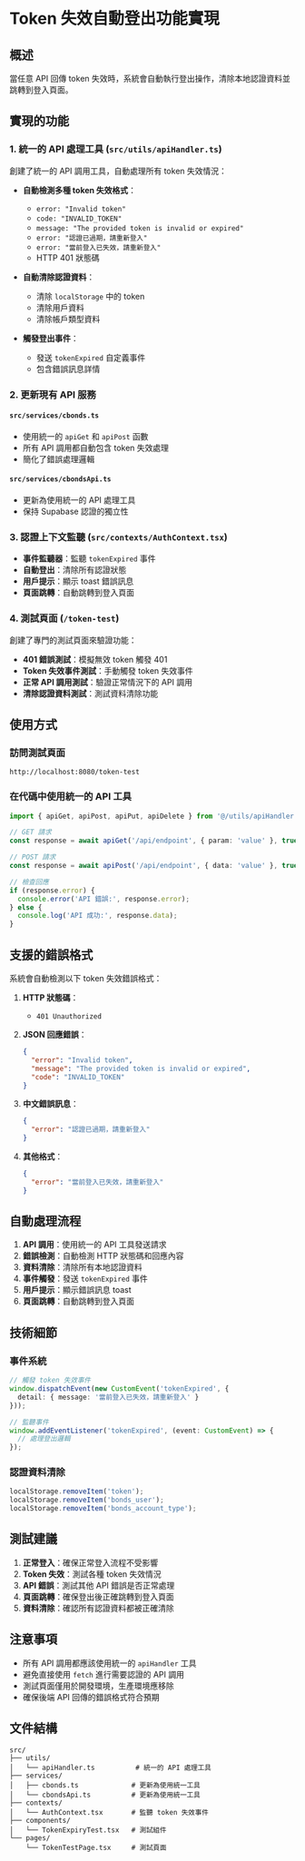 # Token 失效自動登出功能實現

## 概述

當任意 API 回傳 token 失效時，系統會自動執行登出操作，清除本地認證資料並跳轉到登入頁面。

## 實現的功能

### 1. 統一的 API 處理工具 (`src/utils/apiHandler.ts`)

創建了統一的 API 調用工具，自動處理所有 token 失效情況：

- **自動檢測多種 token 失效格式**：
  - `error: "Invalid token"`
  - `code: "INVALID_TOKEN"`
  - `message: "The provided token is invalid or expired"`
  - `error: "認證已過期，請重新登入"`
  - `error: "當前登入已失效，請重新登入"`
  - HTTP 401 狀態碼

- **自動清除認證資料**：
  - 清除 `localStorage` 中的 token
  - 清除用戶資料
  - 清除帳戶類型資料

- **觸發登出事件**：
  - 發送 `tokenExpired` 自定義事件
  - 包含錯誤訊息詳情

### 2. 更新現有 API 服務

#### `src/services/cbonds.ts`
- 使用統一的 `apiGet` 和 `apiPost` 函數
- 所有 API 調用都自動包含 token 失效處理
- 簡化了錯誤處理邏輯

#### `src/services/cbondsApi.ts`
- 更新為使用統一的 API 處理工具
- 保持 Supabase 認證的獨立性

### 3. 認證上下文監聽 (`src/contexts/AuthContext.tsx`)

- **事件監聽器**：監聽 `tokenExpired` 事件
- **自動登出**：清除所有認證狀態
- **用戶提示**：顯示 toast 錯誤訊息
- **頁面跳轉**：自動跳轉到登入頁面

### 4. 測試頁面 (`/token-test`)

創建了專門的測試頁面來驗證功能：

- **401 錯誤測試**：模擬無效 token 觸發 401
- **Token 失效事件測試**：手動觸發 token 失效事件
- **正常 API 調用測試**：驗證正常情況下的 API 調用
- **清除認證資料測試**：測試資料清除功能

## 使用方式

### 訪問測試頁面
```
http://localhost:8080/token-test
```

### 在代碼中使用統一的 API 工具

```typescript
import { apiGet, apiPost, apiPut, apiDelete } from '@/utils/apiHandler';

// GET 請求
const response = await apiGet('/api/endpoint', { param: 'value' }, true);

// POST 請求
const response = await apiPost('/api/endpoint', { data: 'value' }, true);

// 檢查回應
if (response.error) {
  console.error('API 錯誤:', response.error);
} else {
  console.log('API 成功:', response.data);
}
```

## 支援的錯誤格式

系統會自動檢測以下 token 失效錯誤格式：

1. **HTTP 狀態碼**：
   - `401 Unauthorized`

2. **JSON 回應錯誤**：
   ```json
   {
     "error": "Invalid token",
     "message": "The provided token is invalid or expired",
     "code": "INVALID_TOKEN"
   }
   ```

3. **中文錯誤訊息**：
   ```json
   {
     "error": "認證已過期，請重新登入"
   }
   ```

4. **其他格式**：
   ```json
   {
     "error": "當前登入已失效，請重新登入"
   }
   ```

## 自動處理流程

1. **API 調用**：使用統一的 API 工具發送請求
2. **錯誤檢測**：自動檢測 HTTP 狀態碼和回應內容
3. **資料清除**：清除所有本地認證資料
4. **事件觸發**：發送 `tokenExpired` 事件
5. **用戶提示**：顯示錯誤訊息 toast
6. **頁面跳轉**：自動跳轉到登入頁面

## 技術細節

### 事件系統
```typescript
// 觸發 token 失效事件
window.dispatchEvent(new CustomEvent('tokenExpired', { 
  detail: { message: '當前登入已失效，請重新登入' } 
}));

// 監聽事件
window.addEventListener('tokenExpired', (event: CustomEvent) => {
  // 處理登出邏輯
});
```

### 認證資料清除
```typescript
localStorage.removeItem('token');
localStorage.removeItem('bonds_user');
localStorage.removeItem('bonds_account_type');
```

## 測試建議

1. **正常登入**：確保正常登入流程不受影響
2. **Token 失效**：測試各種 token 失效情況
3. **API 錯誤**：測試其他 API 錯誤是否正常處理
4. **頁面跳轉**：確保登出後正確跳轉到登入頁面
5. **資料清除**：確認所有認證資料都被正確清除

## 注意事項

- 所有 API 調用都應該使用統一的 `apiHandler` 工具
- 避免直接使用 `fetch` 進行需要認證的 API 調用
- 測試頁面僅用於開發環境，生產環境應移除
- 確保後端 API 回傳的錯誤格式符合預期

## 文件結構

```
src/
├── utils/
│   └── apiHandler.ts          # 統一的 API 處理工具
├── services/
│   ├── cbonds.ts             # 更新為使用統一工具
│   └── cbondsApi.ts          # 更新為使用統一工具
├── contexts/
│   └── AuthContext.tsx       # 監聽 token 失效事件
├── components/
│   └── TokenExpiryTest.tsx   # 測試組件
└── pages/
    └── TokenTestPage.tsx     # 測試頁面
```




